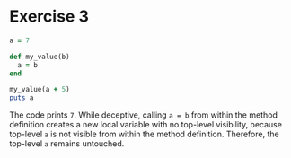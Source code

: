 # Exercise 3

```ruby
a = 7

def my_value(b)
  a = b
end

my_value(a + 5)
puts a
```

The code prints `7`.
While deceptive, calling `a = b` from within the method definition creates a new local variable with no top-level visibility, because top-level `a` is not visible from within the method definition.
Therefore, the top-level `a` remains untouched.
